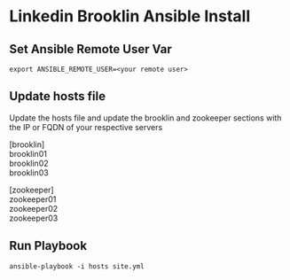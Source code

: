 
# Linkedin Brooklin Ansible Install

## Set Ansible Remote User Var
```
export ANSIBLE_REMOTE_USER=<your remote user>
```

## Update hosts file
Update the hosts file and update the brooklin and zookeeper sections with the IP or FQDN of your respective servers

[brooklin]  
brooklin01  
brooklin02  
brooklin03  

[zookeeper]  
zookeeper01  
zookeeper02  
zookeeper03  

## Run Playbook
```
ansible-playbook -i hosts site.yml
```
